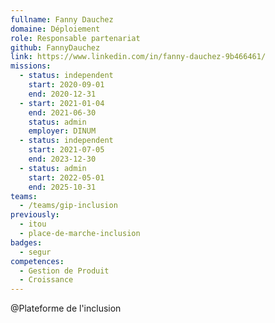 ```yaml
---
fullname: Fanny Dauchez
domaine: Déploiement
role: Responsable partenariat
github: FannyDauchez
link: https://www.linkedin.com/in/fanny-dauchez-9b466461/
missions:
  - status: independent
    start: 2020-09-01
    end: 2020-12-31
  - start: 2021-01-04
    end: 2021-06-30
    status: admin
    employer: DINUM
  - status: independent
    start: 2021-07-05
    end: 2023-12-30
  - status: admin
    start: 2022-05-01
    end: 2025-10-31
teams:
  - /teams/gip-inclusion
previously:
  - itou
  - place-de-marche-inclusion
badges:
  - segur
competences:
  - Gestion de Produit
  - Croissance
---
```


@Plateforme de l'inclusion
